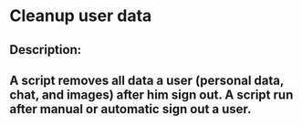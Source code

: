 # Cleanup user data

## Description:

A script removes all data a user (personal data, chat, and images) after him sign out. A script run after manual or automatic sign out a user.
---